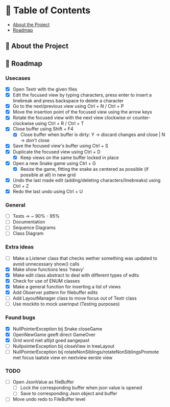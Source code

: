 # :notebook_with_decorative_cover: Table of Contents

- [About the Project](#star2-about-the-project)
- [Roadmap](#compass-roadmap)

## :star2: About the Project

## :compass: Roadmap

### Usecases

* [x] Open Textr with the given files
* [x] Edit the focused view by typing characters, press enter to insert a linebreak and press backspace to delete a character
* [x] Go to the next/previous view using Ctrl + N / Ctrl + P
* [x] Move the insertion point of the focused view using the arrow keys
* [x] Rotate the focused view with the next view clockwise or counter-clockwise using Ctrl + R / Ctrl + T
* [x] Close buffer using Shift + F4
    - [x] Close buffer when buffer is dirty: Y -> discard changes and close | N -> don't close
* [x] Save the focused view's buffer using Ctrl + S
* [x] Duplicate the focused view using Ctrl + D
    - [x] Keep views on the same buffer locked in place 
* [x] Open a new Snake game using Ctrl + G
    - [x] Resize the game, fitting the snake as centered as possible (if possible at all) in new grid
* [x] Undo the last made edit (adding/deleting characters/linebreaks) using Ctrl + Z
* [x] Redo the last undo using Ctrl + U

### General

* [ ] Tests -> ~ 90% - 95%
* [ ] Documentation
* [ ] Sequence Diagrams
* [ ] Class Diagram

### Extra ideas

* [ ] Make a Listener class that checks wether something was updated to avoid unnecessary show() calls
* [x] Make show functions less 'heavy'
* [x] Make edit class abstract to deal with different types of edits
* [x] Check for use of ENUM classes
* [x] Make a general function for inserting a list of views
* [x] Add Observer pattern for filebuffer edits
* [ ] Add LayoutManager class to move focus out of Textr class
* [ ] Use mockito to mock userinput (Testing purposes)

### Found bugs

* [x] NullPointerException bij Snake closeGame
* [x] OpenNewGame geeft direct GameOver
* [x] Grid word niet altijd goed aangepast
* [ ] NullpointerException bij closeView in treeLayout
* [ ] NullPointerException bij rotateNonSiblings/rotateNonSiblingsPromote met focus laatste view en nextview eerste view

### TODO

* [ ] Open JsonValue as fileBuffer
    - [ ] Lock the corresponding buffer when json value is opened
    - [ ] Save to corresponding Json object and buffer
* [ ] Move undo redo to FileBuffer level
